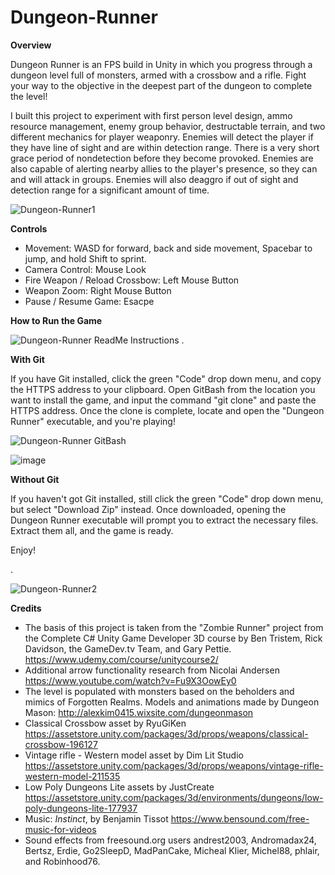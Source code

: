 # Dungeon-Runner
**Overview**

  Dungeon Runner is an FPS build in Unity in which you progress through a dungeon level full of monsters, armed with a crossbow and a rifle. Fight your way to the objective in the deepest part of the dungeon to complete the level!

  I built this project to experiment with first person level design, ammo resource management, enemy group behavior, destructable terrain, and two different mechanics for player weaponry. 
  Enemies will detect the player if they have line of sight and are within detection range. There is a very short grace period of nondetection before they become provoked. Enemies are also capable of alerting nearby allies to the player's presence, so they can and will attack in groups.
  Enemies will also deaggro if out of sight and detection range for a significant amount of time.

  ![Dungeon-Runner1](https://github.com/H4lfdan/Dungeon-Runner/assets/105895180/1d619fd4-7d31-4fc4-b026-de4ad1d39d7e)


**Controls**
  - Movement: WASD for forward, back and side movement, Spacebar to jump, and hold Shift to sprint.
  - Camera Control: Mouse Look
  - Fire Weapon / Reload Crossbow: Left Mouse Button
  - Weapon Zoom: Right Mouse Button
  - Pause / Resume Game: Esacpe

**How to Run the Game**

  ![Dungeon-Runner ReadMe Instructions](https://github.com/H4lfdan/Dungeon-Runner/assets/105895180/d107044f-5a29-465d-828a-788054011b41)
  .

  **With Git**
  
  If you have Git installed, click the green "Code" drop down menu, and copy the HTTPS address to your clipboard.
  Open GitBash from the location you want to install the game, and input the command "git clone" and paste the HTTPS address. Once the clone is complete, locate and open the "Dungeon Runner" executable, and you're playing!
  
  ![Dungeon-Runner GitBash](https://github.com/H4lfdan/Dungeon-Runner/assets/105895180/2d8d1ab2-3a78-4eb2-b511-83737ec0d8b1)

  ![image](https://github.com/H4lfdan/Dungeon-Runner/assets/105895180/fe92a7e7-52ad-40d1-8352-2a98088eec40)



  **Without Git**

  If you haven't got Git installed, still click the green "Code" drop down menu, but select "Download Zip" instead. Once downloaded, opening the Dungeon Runner executable will prompt you to extract the necessary files. Extract them all, and the game is ready.

  Enjoy!

.


  ![Dungeon-Runner2](https://github.com/H4lfdan/Dungeon-Runner/assets/105895180/20075b8c-2cf7-4f4e-92f8-b6ca880a30f5)

 


**Credits**

  - The basis of this project is taken from the "Zombie Runner" project from the Complete C# Unity Game Developer 3D course by Ben Tristem, Rick Davidson, the GameDev.tv Team, and Gary Pettie. https://www.udemy.com/course/unitycourse2/
  - Additional arrow functionality research from Nicolai Andersen https://www.youtube.com/watch?v=Fu9X3OowEy0
  - The level is populated with monsters based on the beholders and mimics of Forgotten Realms. Models and animations made by Dungeon Mason: http://alexkim0415.wixsite.com/dungeonmason
  - Classical Crossbow asset by RyuGiKen https://assetstore.unity.com/packages/3d/props/weapons/classical-crossbow-196127
  - Vintage rifle - Western model asset by Dim Lit Studio https://assetstore.unity.com/packages/3d/props/weapons/vintage-rifle-western-model-211535
  - Low Poly Dungeons Lite assets by JustCreate https://assetstore.unity.com/packages/3d/environments/dungeons/low-poly-dungeons-lite-177937
  - Music: *Instinct*, by Benjamin Tissot https://www.bensound.com/free-music-for-videos
  - Sound effects from freesound.org users andrest2003, Andromadax24, Bertsz, Erdie, Go2SleepD, MadPanCake, Micheal Klier, Michel88, phlair, and Robinhood76. 

